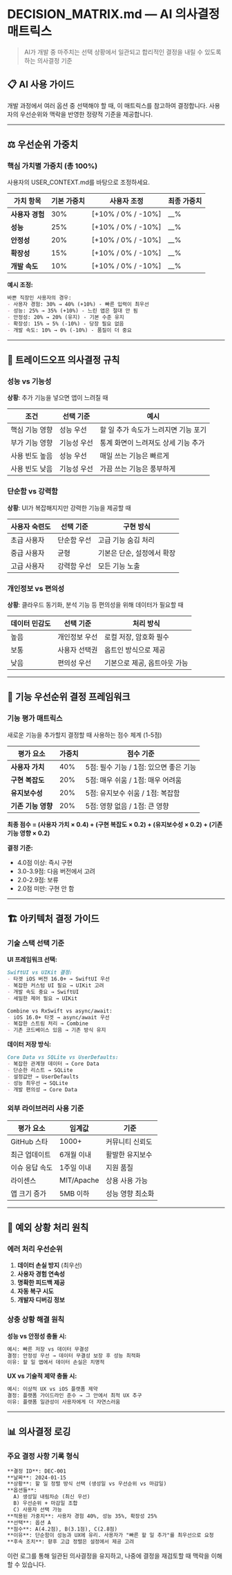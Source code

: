# DECISION_MATRIX.md — AI 의사결정 매트릭스

> AI가 개발 중 마주치는 선택 상황에서 일관되고 합리적인 결정을 내릴 수 있도록 하는 의사결정 기준

## 📋 AI 사용 가이드
개발 과정에서 여러 옵션 중 선택해야 할 때, 이 매트릭스를 참고하여 결정합니다.
사용자의 우선순위와 맥락을 반영한 정량적 기준을 제공합니다.

---

## ⚖️ 우선순위 가중치

### 핵심 가치별 가중치 (총 100%)
사용자의 USER_CONTEXT.md를 바탕으로 조정하세요.

| 가치 항목 | 기본 가중치 | 사용자 조정 | 최종 가중치 |
|-----------|-------------|-------------|-------------|
| **사용자 경험** | 30% | [+10% / 0% / -10%] | __%  |
| **성능** | 25% | [+10% / 0% / -10%] | __%  |
| **안정성** | 20% | [+10% / 0% / -10%] | __%  |
| **확장성** | 15% | [+10% / 0% / -10%] | __%  |
| **개발 속도** | 10% | [+10% / 0% / -10%] | __%  |

**예시 조정:**
```markdown
바쁜 직장인 사용자의 경우:
- 사용자 경험: 30% → 40% (+10%) - 빠른 입력이 최우선
- 성능: 25% → 35% (+10%) - 느린 앱은 절대 안 됨
- 안정성: 20% → 20% (유지) - 기본 수준 유지
- 확장성: 15% → 5% (-10%) - 당장 필요 없음
- 개발 속도: 10% → 0% (-10%) - 품질이 더 중요
```

---

## 🔄 트레이드오프 의사결정 규칙

### 성능 vs 기능성
**상황**: 추가 기능을 넣으면 앱이 느려질 때

| 조건 | 선택 기준 | 예시 |
|------|-----------|------|
| 핵심 기능 영향 | 성능 우선 | 할 일 추가 속도가 느려지면 기능 포기 |
| 부가 기능 영향 | 기능성 우선 | 통계 화면이 느려져도 상세 기능 추가 |
| 사용 빈도 높음 | 성능 우선 | 매일 쓰는 기능은 빠르게 |
| 사용 빈도 낮음 | 기능성 우선 | 가끔 쓰는 기능은 풍부하게 |

### 단순함 vs 강력함
**상황**: UI가 복잡해지지만 강력한 기능을 제공할 때

| 사용자 숙련도 | 선택 기준 | 구현 방식 |
|---------------|-----------|-----------|
| 초급 사용자 | 단순함 우선 | 고급 기능 숨김 처리 |
| 중급 사용자 | 균형 | 기본은 단순, 설정에서 확장 |
| 고급 사용자 | 강력함 우선 | 모든 기능 노출 |

### 개인정보 vs 편의성
**상황**: 클라우드 동기화, 분석 기능 등 편의성을 위해 데이터가 필요할 때

| 데이터 민감도 | 선택 기준 | 처리 방식 |
|---------------|-----------|-----------|
| 높음 | 개인정보 우선 | 로컬 저장, 암호화 필수 |
| 보통 | 사용자 선택권 | 옵트인 방식으로 제공 |
| 낮음 | 편의성 우선 | 기본으로 제공, 옵트아웃 가능 |

---

## 🎯 기능 우선순위 결정 프레임워크

### 기능 평가 매트릭스
새로운 기능을 추가할지 결정할 때 사용하는 점수 체계 (1-5점)

| 평가 요소 | 가중치 | 점수 기준 |
|-----------|--------|-----------|
| **사용자 가치** | 40% | 5점: 필수 기능 / 1점: 있으면 좋은 기능 |
| **구현 복잡도** | 20% | 5점: 매우 쉬움 / 1점: 매우 어려움 |
| **유지보수성** | 20% | 5점: 유지보수 쉬움 / 1점: 복잡함 |
| **기존 기능 영향** | 20% | 5점: 영향 없음 / 1점: 큰 영향 |

**최종 점수 = (사용자 가치 × 0.4) + (구현 복잡도 × 0.2) + (유지보수성 × 0.2) + (기존 기능 영향 × 0.2)**

**결정 기준:**
- 4.0점 이상: 즉시 구현
- 3.0-3.9점: 다음 버전에서 고려
- 2.0-2.9점: 보류
- 2.0점 미만: 구현 안 함

---

## 🏗️ 아키텍처 결정 가이드

### 기술 스택 선택 기준

**UI 프레임워크 선택:**
```markdown
SwiftUI vs UIKit 결정:
- 타겟 iOS 버전 16.0+ → SwiftUI 우선
- 복잡한 커스텀 UI 필요 → UIKit 고려
- 개발 속도 중요 → SwiftUI
- 세밀한 제어 필요 → UIKit

Combine vs RxSwift vs async/await:
- iOS 16.0+ 타겟 → async/await 우선
- 복잡한 스트림 처리 → Combine
- 기존 코드베이스 있음 → 기존 방식 유지
```

**데이터 저장 방식:**
```markdown
Core Data vs SQLite vs UserDefaults:
- 복잡한 관계형 데이터 → Core Data
- 단순한 리스트 → SQLite
- 설정값만 → UserDefaults
- 성능 최우선 → SQLite
- 개발 편의성 → Core Data
```

### 외부 라이브러리 사용 기준

| 평가 요소 | 임계값 | 기준 |
|-----------|--------|------|
| GitHub 스타 | 1000+ | 커뮤니티 신뢰도 |
| 최근 업데이트 | 6개월 이내 | 활발한 유지보수 |
| 이슈 응답 속도 | 1주일 이내 | 지원 품질 |
| 라이센스 | MIT/Apache | 상용 사용 가능 |
| 앱 크기 증가 | 5MB 이하 | 성능 영향 최소화 |

---

## 🚨 예외 상황 처리 원칙

### 에러 처리 우선순위
1. **데이터 손실 방지** (최우선)
2. **사용자 경험 연속성**
3. **명확한 피드백 제공**
4. **자동 복구 시도**
5. **개발자 디버깅 정보**

### 상충 상황 해결 원칙

**성능 vs 안정성 충돌 시:**
```markdown
예시: 빠른 저장 vs 데이터 무결성
결정: 안정성 우선 → 데이터 무결성 보장 후 성능 최적화
이유: 할 일 앱에서 데이터 손실은 치명적
```

**UX vs 기술적 제약 충돌 시:**
```markdown
예시: 이상적 UX vs iOS 플랫폼 제약
결정: 플랫폼 가이드라인 준수 → 그 안에서 최적 UX 추구
이유: 플랫폼 일관성이 사용자에게 더 자연스러움
```

---

## 📊 의사결정 로깅

### 주요 결정 사항 기록 형식
```markdown
**결정 ID**: DEC-001
**날짜**: 2024-01-15
**상황**: 할 일 정렬 방식 선택 (생성일 vs 우선순위 vs 마감일)
**옵션들**: 
  A) 생성일 내림차순 (최신 우선)
  B) 우선순위 + 마감일 조합
  C) 사용자 선택 가능
**적용된 가중치**: 사용자 경험 40%, 성능 35%, 확장성 25%
**선택**: 옵션 A
**점수**: A(4.2점), B(3.1점), C(2.8점)
**이유**: 단순함이 성능과 UX에 유리. 사용자가 "빠른 할 일 추가"를 최우선으로 요청
**후속 조치**: 향후 고급 정렬은 설정에서 제공 고려
```

이런 로그를 통해 일관된 의사결정을 유지하고, 나중에 결정을 재검토할 때 맥락을 이해할 수 있습니다.